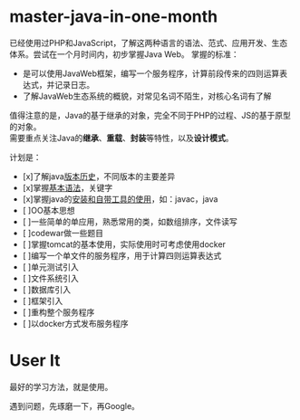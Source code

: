# master-java-in-one-month

已经使用过PHP和JavaScript，了解这两种语言的语法、范式、应用开发、生态体系。尝试在一个月时间内，初步掌握Java Web。
掌握的标准：
- 是可以使用JavaWeb框架，编写一个服务程序，计算前段传来的四则运算表达式，并记录日志。
- 了解JavaWeb生态系统的概貌，对常见名词不陌生，对核心名词有了解

值得注意的是，Java的基于继承的对象，完全不同于PHP的过程、JS的基于原型的对象。  
需要重点关注Java的**继承**、**重载**、**封装**等特性，以及**设计模式**。

计划是：
- [x]了解java[版本历史](./docs/history.md)，不同版本的主要差异
- [x]掌握[基本语法](./docs/basic.md)，关键字
- [x]掌握java的[安装和自带工具的使用](./docs/intro.md)，如：javac，java
- [ ]OO基本思想
- [ ]一些简单的单应用，熟悉常用的类，如数组排序，文件读写
- [ ]codewar做一些题目
- [ ]掌握tomcat的基本使用，实际使用时可考虑使用docker
- [ ]编写一个单文件的服务程序，用于计算四则运算表达式
- [ ]单元测试引入
- [ ]文件系统引入
- [ ]数据库引入 
- [ ]框架引入
- [ ]重构整个服务程序
- [ ]以docker方式发布服务程序

# User It

最好的学习方法，就是使用。

遇到问题，先琢磨一下，再Google。